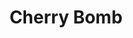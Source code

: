 ---
templateKey: blog-post
featuredpost: false
featuredimage: /assets/Cherry_Bomb.png
title: Cherry Bomb
description: Special Items
testfield: 572
---